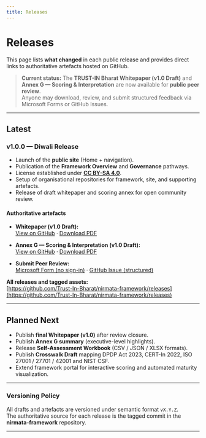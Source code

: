 ```yaml
---
title: Releases
---
```


# Releases

This page lists **what changed** in each public release and provides direct links to authoritative artefacts hosted on GitHub.

> **Current status:** The **TRUST-IN Bharat Whitepaper (v1.0 Draft)** and **Annex G — Scoring & Interpretation** are now available for **public peer review**.  
> Anyone may download, review, and submit structured feedback via Microsoft Forms or GitHub Issues.

---

## Latest
### v1.0.0 — Diwali Release

- Launch of the **public site** (Home + navigation).  
- Publication of the **Framework Overview** and **Governance** pathways.  
- License established under **[CC BY-SA 4.0](https://creativecommons.org/licenses/by-sa/4.0/)**.  
- Setup of organisational repositories for framework, site, and supporting artefacts.  
- Release of draft whitepaper and scoring annex for open community review.

#### Authoritative artefacts
- **Whitepaper (v1.0 Draft):**  
  [View on GitHub](https://github.com/Trust-In-Bharat/nirmata-framework/blob/main/whitepaper/TRUST-IN_Nirmata_Whitepaper_v1.0_Draft.pdf) · [Download PDF](https://raw.githubusercontent.com/Trust-In-Bharat/nirmata-framework/main/whitepaper/TRUST-IN_Nirmata_Whitepaper_v1.0_Draft.pdf)

- **Annex G — Scoring & Interpretation (v1.0 Draft):**  
  [View on GitHub](https://github.com/Trust-In-Bharat/nirmata-framework/blob/main/whitepaper/Annexure_G_Whitepaper_v1.0_Draft.pdf) · [Download PDF](https://raw.githubusercontent.com/Trust-In-Bharat/nirmata-framework/main/whitepaper/Annexure_G_Whitepaper_v1.0_Draft.pdf)

- **Submit Peer Review:**  
  [Microsoft Form (no sign-in)](https://forms.office.com/r/YOUR_SHORT_CODE) · [GitHub Issue (structured)](https://github.com/Trust-In-Bharat/nirmata-framework/issues/new/choose)

**All releases and tagged assets:**  
[https://github.com/Trust-In-Bharat/nirmata-framework/releases](https://github.com/Trust-In-Bharat/nirmata-framework/releases)

---

## Planned Next

- Publish **final Whitepaper (v1.0)** after review closure.  
- Publish **Annex G summary** (executive-level highlights).  
- Release **Self-Assessment Workbook** (CSV / JSON / XLSX formats).  
- Publish **Crosswalk Draft** mapping DPDP Act 2023, CERT-In 2022, ISO 27001 / 27701 / 42001 and NIST CSF.  
- Extend framework portal for interactive scoring and automated maturity visualization.

---

### Versioning Policy

All drafts and artefacts are versioned under semantic format `vX.Y.Z`.  
The authoritative source for each release is the tagged commit in the **nirmata-framework** repository.

---
